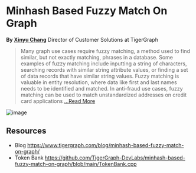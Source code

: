 # Minhash Based Fuzzy Match On Graph

**By [Xinyu Chang](https://www.linkedin.com/in/xinyu-chang-7231a355/)** Director of Customer Solutions at TigerGraph

> Many graph use cases require fuzzy matching, a method used to find similar, but not exactly matching, phrases in a database. Some examples of fuzzy matching include inputting a string of characters, searching records with similar string attribute values, or finding a set of data records that have similar string values. Fuzzy matching is valuable in entity resolution, where data like first and last names needs to be identified and matched. In anti-fraud use cases, fuzzy matching can be used to match unstandardized addresses on credit card applications [...Read More](https://www.tigergraph.com/blog/minhash-based-fuzzy-match-on-graph/)

![image](https://user-images.githubusercontent.com/58706839/216654051-0ef98869-4f30-408c-abf9-4cc8fd36b753.png)

## Resources
* Blog https://www.tigergraph.com/blog/minhash-based-fuzzy-match-on-graph/
* Token Bank https://github.com/TigerGraph-DevLabs/minhash-based-fuzzy-match-on-graph/blob/main/TokenBank.cpp

